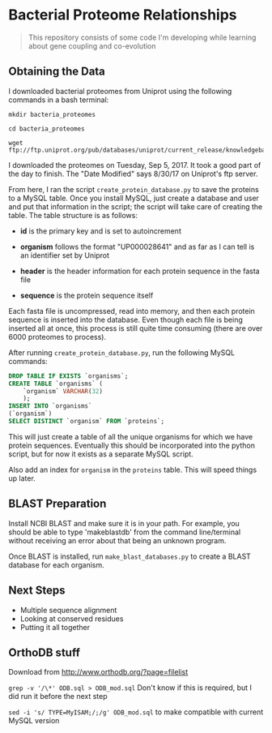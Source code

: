 # Bacterial Proteome Relationships

> This repository consists of some code I'm developing while learning about gene coupling and co-evolution

## Obtaining the Data
I downloaded bacterial proteomes from Uniprot using the following commands in a bash terminal:
```shell
mkdir bacteria_proteomes

cd bacteria_proteomes

wget ftp://ftp.uniprot.org/pub/databases/uniprot/current_release/knowledgebase/reference_proteomes/Bacteria/*
```
I downloaded the proteomes on Tuesday, Sep 5, 2017. It took a good part of the day to finish. The "Date Modified" says 8/30/17 on Uniprot's ftp server.

From here, I ran the script ```create_protein_database.py``` to save the proteins to a MySQL table. Once you install MySQL, just create a database and user and put that information in the script; the script will take care of creating the table. The table structure is as follows:

* **id** is the primary key and is set to autoincrement

* **organism** follows the format "UP000028641" and as far as I can tell is an identifier set by Uniprot

* **header** is the header information for each protein sequence in the fasta file

* **sequence** is the protein sequence itself

Each fasta file is uncompressed, read into memory, and then each protein sequence is inserted into the database. Even though each file is being inserted all at once, this process is still quite time consuming (there are over 6000 proteomes to process).

After running ```create_protein_database.py```, run the following MySQL commands:
```sql
DROP TABLE IF EXISTS `organisms`;
CREATE TABLE `organisms` (
	`organism` VARCHAR(32)
    );
INSERT INTO `organisms`
(`organism`)
SELECT DISTINCT `organism` FROM `proteins`;
```
This will just create a table of all the unique organisms for which we have protein sequences. Eventually this should be incorporated into the python script, but for now it exists as a separate MySQL script.

Also add an index for `organism` in the `proteins` table. This will speed things up later.

## BLAST Preparation

Install NCBI BLAST and make sure it is in your path. For example, you should be able to type 'makeblastdb' from the command line/terminal without receiving an error about that being an unknown program.

Once BLAST is installed, run ```make_blast_databases.py``` to create a BLAST database for each organism.

## Next Steps
* Multiple sequence alignment
* Looking at conserved residues
* Putting it all together




## OrthoDB stuff

Download from http://www.orthodb.org/?page=filelist

```grep -v '/\*' ODB.sql > ODB_mod.sql``` Don't know if this is required, but I did run it before the next step

```sed -i 's/ TYPE=MyISAM;/;/g' ODB_mod.sql``` to make compatible with current MySQL version


